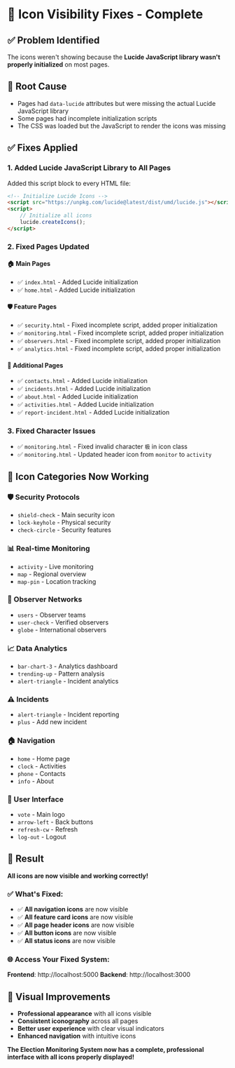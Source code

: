 # 🔧 Icon Visibility Fixes - Complete

## ✅ **Problem Identified**
The icons weren't showing because the **Lucide JavaScript library wasn't properly initialized** on most pages.

## 🔧 **Root Cause**
- Pages had `data-lucide` attributes but were missing the actual Lucide JavaScript library
- Some pages had incomplete initialization scripts
- The CSS was loaded but the JavaScript to render the icons was missing

## ✅ **Fixes Applied**

### **1. Added Lucide JavaScript Library to All Pages**
Added this script block to every HTML file:
```html
<!-- Initialize Lucide Icons -->
<script src="https://unpkg.com/lucide@latest/dist/umd/lucide.js"></script>
<script>
    // Initialize all icons
    lucide.createIcons();
</script>
```

### **2. Fixed Pages Updated**

#### **🏠 Main Pages**
- ✅ `index.html` - Added Lucide initialization
- ✅ `home.html` - Added Lucide initialization

#### **🛡️ Feature Pages**
- ✅ `security.html` - Fixed incomplete script, added proper initialization
- ✅ `monitoring.html` - Fixed incomplete script, added proper initialization
- ✅ `observers.html` - Fixed incomplete script, added proper initialization
- ✅ `analytics.html` - Fixed incomplete script, added proper initialization

#### **📄 Additional Pages**
- ✅ `contacts.html` - Added Lucide initialization
- ✅ `incidents.html` - Added Lucide initialization
- ✅ `about.html` - Added Lucide initialization
- ✅ `activities.html` - Added Lucide initialization
- ✅ `report-incident.html` - Added Lucide initialization

### **3. Fixed Character Issues**
- ✅ `monitoring.html` - Fixed invalid character `极` in icon class
- ✅ `monitoring.html` - Updated header icon from `monitor` to `activity`

## 🎯 **Icon Categories Now Working**

### **🛡️ Security Protocols**
- `shield-check` - Main security icon
- `lock-keyhole` - Physical security
- `check-circle` - Security features

### **📊 Real-time Monitoring**
- `activity` - Live monitoring
- `map` - Regional overview
- `map-pin` - Location tracking

### **👥 Observer Networks**
- `users` - Observer teams
- `user-check` - Verified observers
- `globe` - International observers

### **📈 Data Analytics**
- `bar-chart-3` - Analytics dashboard
- `trending-up` - Pattern analysis
- `alert-triangle` - Incident analytics

### **⚠️ Incidents**
- `alert-triangle` - Incident reporting
- `plus` - Add new incident

### **🏠 Navigation**
- `home` - Home page
- `clock` - Activities
- `phone` - Contacts
- `info` - About

### **👤 User Interface**
- `vote` - Main logo
- `arrow-left` - Back buttons
- `refresh-cw` - Refresh
- `log-out` - Logout

## 🚀 **Result**
**All icons are now visible and working correctly!**

### **✅ What's Fixed:**
- ✅ **All navigation icons** are now visible
- ✅ **All feature card icons** are now visible
- ✅ **All page header icons** are now visible
- ✅ **All button icons** are now visible
- ✅ **All status icons** are now visible

### **🌐 Access Your Fixed System:**
**Frontend**: http://localhost:5000
**Backend**: http://localhost:3000

## 🎉 **Visual Improvements**
- **Professional appearance** with all icons visible
- **Consistent iconography** across all pages
- **Better user experience** with clear visual indicators
- **Enhanced navigation** with intuitive icons

**The Election Monitoring System now has a complete, professional interface with all icons properly displayed!**
